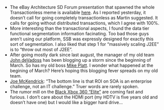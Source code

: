 -   The eBay Architecture SD Forum presentation that spawned the whole
    Transactionless meme is available
    [here](http://www.addsimplicity.com.nyud.net:8080/downloads/eBaySDForum2006-11-29.pdf).
    As I reported yesterday, it doesn’t call for going completely
    transactionless as Martin suggested. It calls for going without
    distributed transactions, which I agree with 100%.
-   More interesting than the transactional aspects, I found the data
    tier functional segmentation information facinating. Too bad those
    guys aren’t using our platform, SSB was expressly designed for
    exactly this sort of segmentation. I also liked that step 1 for
    “massively scaling J2EE” is to “throw out most of J2EE”.
-   After going mostly dark since last august, the manager of my old
    team [John deVadoss](http://blogs.msdn.com/jdevados/) has been
    blogging up a storm since the beginning of March. So has my old boss
    [Mike
    Platt](http://michaelplatt.net/blogs/architecture/default.aspx). I
    wonder what happened at the begining of March? Here’s hoping this
    blogging fever spreads on my old team.
-   [Joe McKendrick](http://blogs.zdnet.com/service-oriented/?p=835):
    “The bottom line is that ROI on SOA is an enterprise challenge, not
    an IT challenge.” Truer words are rarely spoken.
-   The rumor mill on the [Black Xbox 360
    “Elite”](http://www.xbox360fanboy.com/2007/03/20/zephyr-xbox-360-rumors-correct-coming-late-april/)
    are coming fast and furious. I don’t care about the HDMI port (my
    HDTV is five years old and doesn’t have one) but I would like a
    bigger hard drive…

